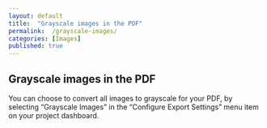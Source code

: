 ```yaml
---
layout: default
title:  "Grayscale images in the PDF"
permalink:  /grayscale-images/
categories: [Images]
published: true
---
```


<section data-type="chapter" class="hsecchapter" data-hederis-type="hsecchapter" id="grayscale-images" data-pi-attrs="id: grayscale-images"><h1 data-hederis-type="hblkchaptitle" class="hblkchaptitle" id="pCgtkfX4P">Grayscale images in the PDF</h1>
    <p class="hblkp" data-hederis-type="hblkp" id="prlcUimq4">You can choose to convert all images to grayscale for your PDF, by selecting &#8220;Grayscale Images&#8221; in the &#8220;Configure Export Settings&#8221; menu item on your project dashboard.</p>
    </section>
    